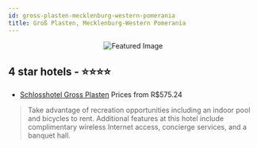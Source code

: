 ```yaml
---
id: gross-plasten-mecklenburg-western-pomerania
title: Groß Plasten, Mecklenburg-Western Pomerania
---
```


<center><img src="https://i.travelapi.com/hotels/20000000/19410000/19402700/19402647/dd3673d4_z.jpg" alt="Featured Image" /></center>


##  4 star hotels - ⭐️⭐️⭐️⭐️

-    [Schlosshotel Gross Plasten](https://us.hurb.com/hotels/gross-plasten/schlosshotel-gross-plasten-JNP-JP907794?cmp=18055) Prices from R$575.24
   > Take advantage of recreation opportunities including an indoor pool and bicycles to rent. Additional features at this hotel include complimentary wireless Internet access, concierge services, and a banquet hall.

